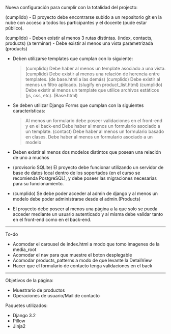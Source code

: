 Nueva configuración para cumplir con la totalidad del projecto:

(cumplido) - El proyecto debe encontrarse subido a un repositorio git en la nube con acceso a todos los participantes y el docente (pude estar público).

(cumplido) - Deben existir al menos 3 rutas distintas. (index, contacts, products)
(a terminar) - Debe existir al menos una vista parametrizada (products)
- Deben utilizarse templates que cumplan con lo siguiente:
    > (cumplido) Debe haber al menos un template asociado a una vista.
    > (cumplido) Debe existir al menos una relación de herencia entre templates. (de base.html a las demás)
    > (cumplido) Debe existir al menos un filtro aplicado. (slugify en product_list.html)
    > (cumplido) Debe existir al menos un template que utilice archivos estáticos (js, css, etc). (Base.html)

- Se deben utilizar Django Forms que cumplan con la siguientes características:
    > Al menos un formulario debe poseer validaciones en el front-end y en el back-end
    > Debe haber al menos un formulario asociado a un template. (contact)
    > Debe haber al menos un formulario basado en clases. 
    > Debe haber al menos un formulario asociado a un modelo 

- Deben existir al menos dos modelos distintos que posean una relación de uno a muchos  
- (provisorio SQLite) El proyecto debe funcionar utilizando un servidor de base de datos local dentro de los soportados (en el curso se recomienda PostgreSQL), y debe poseer las migraciones necesarias para su funcionamiento. 
- (cumplido) Se debe poder acceder al admin de django y al menos un modelo debe poder administrarse desde el admin.(Products)
- El proyecto debe poseer al menos una página a la que solo se pueda acceder mediante un usuario autenticado y al misma debe validar tanto en el front-end como en el back-end.

--------------------------------------------------------------------------------------
To-do
- Acomodar el carousel de index.html a modo que tomo imagenes de la media_root
- Acomodar el nav para que muestre el boton desplegable
- Acomodar products_patterns a modo de que levante la DetailView
- Hacer que el formulario de contacto tenga validaciones en el back

--------------------------------------------------------------------------------------
Objetivos de la página:
- Muestrario de productos
- Operaciones de usuario/Mail de contacto

Paquetes utilizados:
- Django 3.2
- Pillow
- Jinja2
